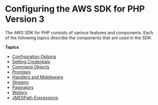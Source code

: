 # Configuring the AWS SDK for PHP Version 3<a name="guide_index"></a>

The AWS SDK for PHP consists of various features and components\. Each of the following topics describe the components that are used in the SDK\.

**Topics**
+ [Configuration Options](guide_configuration.md)
+ [Setting Credentials](guide_credentials.md)
+ [Command Objects](guide_commands.md)
+ [Promises](guide_promises.md)
+ [Handlers and Middleware](guide_handlers-and-middleware.md)
+ [Streams](guide_streams.md)
+ [Paginators](guide_paginators.md)
+ [Waiters](guide_waiters.md)
+ [JMESPath Expressions](guide_jmespath.md)